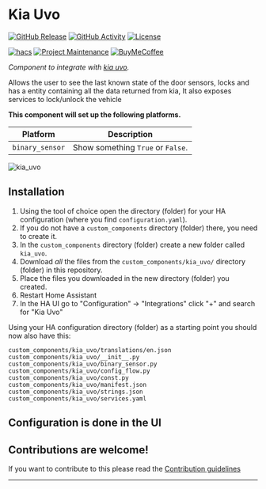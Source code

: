 # Kia Uvo

[![GitHub Release][releases-shield]][releases]
[![GitHub Activity][commits-shield]][commits]
[![License][license-shield]](LICENSE)

[![hacs][hacsbadge]][hacs]
[![Project Maintenance][maintenance-shield]][maintenance-homepage]
[![BuyMeCoffee][buymecoffeebadge]][buymecoffee]

_Component to integrate with [kia uvo][kia_uvo]._

Allows the user to see the last known state of the door sensors, locks and has a entity containing all the data returned from kia, It also exposes services to lock/unlock the vehicle

**This component will set up the following platforms.**

Platform | Description
-- | --
`binary_sensor` | Show something `True` or `False`.

![kia_uvo][kiauvoimg]

## Installation

1. Using the tool of choice open the directory (folder) for your HA configuration (where you find `configuration.yaml`).
2. If you do not have a `custom_components` directory (folder) there, you need to create it.
3. In the `custom_components` directory (folder) create a new folder called `kia_uvo`.
4. Download _all_ the files from the `custom_components/kia_uvo/` directory (folder) in this repository.
5. Place the files you downloaded in the new directory (folder) you created.
6. Restart Home Assistant
7. In the HA UI go to "Configuration" -> "Integrations" click "+" and search for "Kia Uvo"

Using your HA configuration directory (folder) as a starting point you should now also have this:

```text
custom_components/kia_uvo/translations/en.json
custom_components/kia_uvo/__init__.py
custom_components/kia_uvo/binary_sensor.py
custom_components/kia_uvo/config_flow.py
custom_components/kia_uvo/const.py
custom_components/kia_uvo/manifest.json
custom_components/kia_uvo/strings.json
custom_components/kia_uvo/services.yaml
```

## Configuration is done in the UI

<!---->

## Contributions are welcome!

If you want to contribute to this please read the [Contribution guidelines](CONTRIBUTING.md)

***

[kia_uvo]: https://github.com/wcomartin/kia_uvo
[maintenance-homepage]: http://williamcomartin.com
[buymecoffee]: https://www.buymeacoffee.com/wcomartin
[buymecoffeebadge]: https://img.shields.io/badge/buy%20me%20a%20coffee-donate-yellow.svg?style=for-the-badge
[commits-shield]: https://img.shields.io/github/commit-activity/y/wcomartin/kia_uvo.svg?style=for-the-badge
[commits]: https://github.com/wcomartin/kia_uvo/commits/master
[hacs]: https://github.com/custom-components/hacs
[hacsbadge]: https://img.shields.io/badge/HACS-Custom-orange.svg?style=for-the-badge
[kiauvoimg]: kia_uvo2.png
[forum-shield]: https://img.shields.io/badge/community-forum-brightgreen.svg?style=for-the-badge
[forum]: https://community.home-assistant.io/
[license-shield]: https://img.shields.io/github/license/wcomartin/kia_uvo.svg?style=for-the-badge
[maintenance-shield]: https://img.shields.io/badge/maintainer-William%20Comartin-blue.svg?style=for-the-badge
[releases-shield]: https://img.shields.io/github/release/wcomartin/kia_uvo.svg?style=for-the-badge
[releases]: https://github.com/wcomartin/kia_uvo/releases
